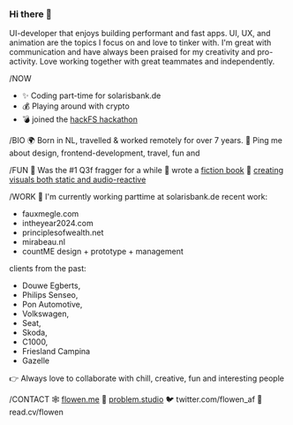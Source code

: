 ### Hi there 👋

UI-developer that enjoys building performant and fast apps. UI, UX, and animation are the topics I focus on and love to tinker with. I'm great with communication and have always been praised for my creativity and pro-activity. Love working together with great teammates and independently.

/NOW
- ✨ Coding part-time for solarisbank.de
- 💰 Playing around with crypto
- 💣 joined the [hackFS hackathon](https://ethglobal.tv/)

/BIO
🌍 Born in NL, travelled &amp; worked remotely for over 7 years. 
💬 Ping me about design, frontend-development, travel, fun and 

/FUN
🔫 Was the #1 Q3f fragger for a while
📕 wrote a [fiction book](https://shinbyeong.com)
💙 [creating visuals both static and audio-reactive](https://instagram.com/flowen_af)


/WORK
🏢 I'm currently working parttime at solarisbank.de
recent work:
- fauxmegle.com 
- intheyear2024.com
- principlesofwealth.net
- mirabeau.nl
- countME design + prototype + management

clients from the past:
- Douwe Egberts,
- Philips Senseo,
- Pon Automotive,
- Volkswagen,
- Seat,
- Skoda,
- C1000,
- Friesland Campina
- Gazelle

👉 Always love to collaborate with chill, creative, fun and interesting people


/CONTACT
🕸️ [flowen.me](https://flowen.me)
💙 [problem.studio](https://problem.studio)
🐦 twitter.com/flowen_af
📝 read.cv/flowen
